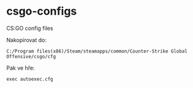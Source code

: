 # csgo-configs
CS:GO config files

Nakopírovat do:
```
C:/Program files(x86)/Steam/steamapps/common/Counter-Strike Global Offensive/csgo/cfg
```

Pak ve hře:
```
exec autoexec.cfg
```
